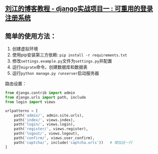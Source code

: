 ## [刘江的博客教程 - django实战项目一 : 可重用的登录注册系统](http://www.liujiangblog.com)

## 简单的使用方法：

1. 创建虚拟环境
2. 使用pip安装第三方依赖: `pip install -r requirements.txt`
3. 修改`settings.example.py`文件为`settings.py`并配置
4. 运行`migrate`命令，创建数据库和数据表
5. 运行`python manage.py runserver`启动服务器

路由设置：

```python
from django.contrib import admin
from django.urls import path, include
from login import views

urlpatterns = [
    path('admin/', admin.site.urls),
    path('index/', views.index),
    path('login/', views.login),
    path('register/', views.register),
    path('logout/', views.logout),
    path('confirm/', views.user_confirm),
    path('captcha/', include('captcha.urls'))   # 增加这一行
]
```
